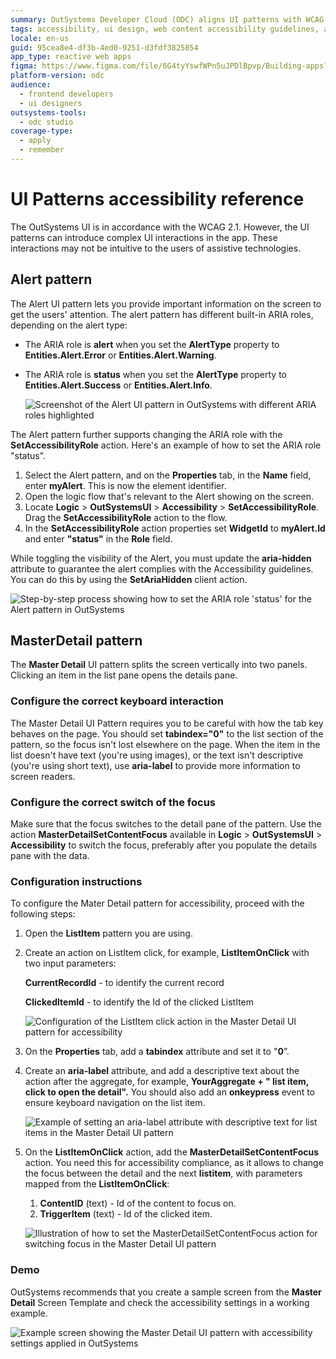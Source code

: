 ```yaml
---
summary: OutSystems Developer Cloud (ODC) aligns UI patterns with WCAG 2.1, detailing accessibility configurations for Alert and MasterDetail patterns.
tags: accessibility, ui design, web content accessibility guidelines, aria, ui patterns
locale: en-us
guid: 95cea8e4-df3b-4ed0-9251-d3fdf3825854
app_type: reactive web apps
figma: https://www.figma.com/file/6G4tyYswfWPn5uJPDlBpvp/Building-apps?type=design&node-id=4583-544&mode=design&t=iVonMVebdcf91Gwq-0
platform-version: odc
audience:
  - frontend developers
  - ui designers
outsystems-tools:
  - odc studio
coverage-type:
  - apply
  - remember
---
```


# UI Patterns accessibility reference

The OutSystems UI is in accordance with the WCAG 2.1. However, the UI patterns can introduce complex UI interactions in the app. These interactions may not be intuitive to the users of assistive technologies.

## Alert pattern

The Alert UI pattern lets you provide important information on the screen to get the users' attention. The alert pattern has different built-in ARIA roles, depending on the alert type:

* The ARIA role is **alert** when you set the **AlertType** property to **Entities.Alert.Error** or **Entities.Alert.Warning**.
* The ARIA role is **status** when you set the **AlertType** property to **Entities.Alert.Success** or **Entities.Alert.Info**.

    ![Screenshot of the Alert UI pattern in OutSystems with different ARIA roles highlighted](images/alert-pattern-odcs.png "Alert Pattern")

The Alert pattern further supports changing the ARIA role with the **SetAccessibilityRole** action. Here's an example of how to set the ARIA role "status".

1. Select the Alert pattern, and on the **Properties** tab, in the **Name** field, enter **myAlert**. This is now the element identifier.
2. Open the logic flow that's relevant to the Alert showing on the screen.
3. Locate **Logic** > **OutSystemsUI** > **Accessibility** > **SetAccessibilityRole**. Drag the **SetAccessibilityRole** action to the flow.
4. In the **SetAccessibilityRole** action properties set **WidgetId** to **myAlert.Id** and enter **"status"** in the **Role** field.

While toggling the visibility of the Alert, you must update the **aria-hidden** attribute to guarantee the alert complies with the Accessibility guidelines. You can do this by using the **SetAriaHidden** client action.

![Step-by-step process showing how to set the ARIA role 'status' for the Alert pattern in OutSystems](images/set-role-alert-pattern-odcs.png "Setting the role of the Alert pattern")

## MasterDetail pattern

The **Master Detail** UI pattern splits the screen vertically into two panels. Clicking an item in the list pane opens the details pane.

### Configure the correct keyboard interaction

The Master Detail UI Pattern requires you to be careful with how the tab key behaves on the page. You should set **tabindex="0"** to the list section of the pattern, so the focus isn't lost elsewhere on the page. When the item in the list doesn't have text (you're using images), or the text isn't descriptive (you're using short text), use **aria-label** to provide more information to screen readers.

### Configure the correct switch of the focus

Make sure that the focus switches to the detail pane of the pattern. Use the action **MasterDetailSetContentFocus** available in **Logic** > **OutSystemsUI** > **Accessibility** to switch the focus, preferably after you populate the details pane with the data.

### Configuration instructions

To configure the Mater Detail pattern for accessibility, proceed with the following steps:

1. Open the **ListItem** pattern you are using.
1. Create an action on ListItem click, for example, **ListItemOnClick** with two input parameters:

    **CurrentRecordId** - to identify the current record

    **ClickedItemId** - to identify the Id of the clicked ListItem

    ![Configuration of the ListItem click action in the Master Detail UI pattern for accessibility](images/master-detail-listitemonclick-odcs.png "Setting the master detail list item on click action")

1. On the **Properties** tab, add a **tabindex** attribute and set it to "**0**”.
1. Create an **aria-label** attribute, and add a descriptive text about the action after the aggregate, for example, **YourAggregate + " list item, click to open the detail".** You should also add an **onkeypress** event to  ensure keyboard navigation on the list item.

    ![Example of setting an aria-label attribute with descriptive text for list items in the Master Detail UI pattern](images/master-detail-aria-label-aggregate-odcs.png "Master detail aria label aggregate")

1. On the **ListItemOnClick** action, add the **MasterDetailSetContentFocus** action. You need this for accessibility compliance, as it allows to change the focus between the detail and the next **listitem**, with parameters mapped from the **ListItemOnClick**:

    1. **ContentID** (text) - Id of the content to focus on.
    2. **TriggerItem** (text) - Id of the clicked item.

    ![Illustration of how to set the MasterDetailSetContentFocus action for switching focus in the Master Detail UI pattern](images/master-detail-setcontentfocus-odcs.png "Setting the Master detail set content focus action")

### Demo

OutSystems recommends that you create a sample screen from the **Master Detail** Screen Template and check the accessibility settings in a working example.

![Example screen showing the Master Detail UI pattern with accessibility settings applied in OutSystems](images/master-detail-example-odcs.png "Master detail example")
